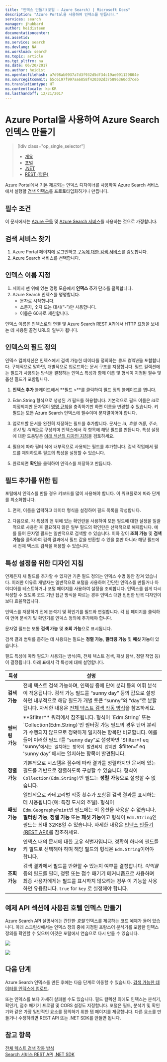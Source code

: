 ```yaml
---
title: "인덱스 만들기(포털 - Azure Search) | Microsoft Docs"
description: "Azure Portal을 사용하여 인덱스를 만듭니다."
services: search
manager: jhubbard
author: heidisteen
documentationcenter: 
ms.assetid: 
ms.service: search
ms.devlang: NA
ms.workload: search
ms.topic: article
ms.tgt_pltfrm: na
ms.date: 06/20/2017
ms.author: heidist
ms.openlocfilehash: a7d98ab0937a7d3f932d5df34c19ae091129804e
ms.sourcegitcommit: b5c6197f997aa6858f420302d375896360dd7ceb
ms.translationtype: HT
ms.contentlocale: ko-KR
ms.lasthandoff: 12/21/2017
---
```

# <a name="create-an-azure-search-index-using-the-azure-portal"></a>Azure Portal을 사용하여 Azure Search 인덱스 만들기
> [!div class="op_single_selector"]
> * [개요](search-what-is-an-index.md)
> * [포털](search-create-index-portal.md)
> * [.NET](search-create-index-dotnet.md)
> * [REST (영문)](search-create-index-rest-api.md)
> 
> 

Azure Portal에서 기본 제공되는 인덱스 디자이너를 사용하여 Azure Search 서비스에서 실행할 [검색 인덱스](search-what-is-an-index.md)를 프로토타입화하거나 만듭니다. 

## <a name="prerequisites"></a>필수 조건

이 문서에서는 [Azure 구독](https://azure.microsoft.com/pricing/free-trial/?WT.mc_id=A261C142F) 및 [Azure Search 서비스](search-create-service-portal.md)를 사용하는 것으로 가정합니다.  

## <a name="find-your-search-service"></a>검색 서비스 찾기
1. Azure Portal 페이지에 로그인하고 [구독에 대한 검색 서비스](https://portal.azure.com/#blade/HubsExtension/BrowseResourceBlade/resourceType/Microsoft.Search%2FsearchServices)를 검토합니다.
2. Azure Search 서비스를 선택합니다.

## <a name="name-the-index"></a>인덱스 이름 지정

1. 페이지 맨 위에 있는 명령 모음에서 **인덱스 추가** 단추를 클릭합니다.
2. Azure Search 인덱스를 명명합니다. 
   * 문자로 시작합니다.
   * 소문자, 숫자 또는 대시(“-”)만 사용합니다.
   * 이름은 60자로 제한합니다.

  인덱스 이름은 인덱스로의 연결 및 Azure Search REST API에서 HTTP 요청을 보내는 데 사용된 끝점 URL의 일부가 됩니다.

## <a name="define-the-fields-of-your-index"></a>인덱스의 필드 정의

인덱스 컴퍼지션은 인덱스에서 검색 가능한 데이터를 정의하는 *필드 컬렉션*을 포함합니다. 구체적으로 말하면, 개별적으로 업로드하는 문서 구조를 지정합니다. 필드 컬렉션에는 필드가 사용되는 방식을 결정하는 인덱스 특성과 함께 이름 및 형식이 지정된 필수 및 옵션 필드가 포함됩니다.

1. **인덱스 추가** 블레이드에서 **필드 >**를 클릭하여 필드 정의 블레이드를 엽니다. 

2. Edm.String 형식으로 생성된 *키* 필드를 허용합니다. 기본적으로 필드 이름은 *id*로 지정되지만 문자열이 [명명 규칙](https://docs.microsoft.com/rest/api/searchservice/Naming-rules)을 충족하기만 하면 이름을 변경할 수 있습니다. 키 필드는 모든 Azure Search 인덱스에 필수이며 문자열이어야 합니다.

3. 업로드할 문서를 완전히 지정하는 필드를 추가합니다. 문서는 *id*, *호텔 이름*, *주소*, *도시* 및 *지역*으로 구성되며 인덱스에서 각 항목에 해당 필드를 만듭니다. 특성 설정에 대한 도움말은 [아래 섹션의 디자인 지침](#design)을 검토하세요.

4. 필요에 따라 필터 식에 내부적으로 사용되는 필드를 추가합니다. 검색 작업에서 필드를 제외하도록 필드의 특성을 설정할 수 있습니다.

5. 완료되면 **확인**을 클릭하여 인덱스를 저장하고 만듭니다.

## <a name="tips-for-adding-fields"></a>필드 추가를 위한 팁

포털에서 인덱스를 만들 경우 키보드를 많이 사용해야 합니다. 이 워크플로에 따라 단계를 최소화합니다.

1. 먼저, 이름을 입력하고 데이터 형식을 설정하여 필드 목록을 작성합니다.

2. 다음으로, 각 특성의 맨 위에 있는 확인란을 사용하여 모든 필드에 대한 설정을 일괄적으로 사용한 후 필요하지 않은 일부 필드의 확인란은 선택적으로 해제합니다. 예를 들어 문자열 필드는 일반적으로 검색할 수 있습니다. 이와 같이 **조회 가능** 및 **검색 가능**을 클릭하여 검색 결과에서 필드 값을 반환할 수 있을 뿐만 아니라 해당 필드에서 전체 텍스트 검색을 허용할 수 있습니다. 

<a name="design"></a>
## <a name="design-guidance-for-setting-attributes"></a>특성 설정을 위한 디자인 지침

언제든지 새 필드를 추가할 수 있지만 기존 필드 정의는 인덱스 수명 동안 잠겨 있습니다. 이러한 이유로 개발자는 일반적으로 포털을 사용하여 간단한 인덱스를 만들거나 아이디어를 테스트하거나 포털 페이지를 사용하여 설정을 조회합니다. 인덱스를 쉽게 다시 작성할 수 있도록 코드 기반 접근 방식을 따르는 경우 인덱스 대한 빈번한 반복 디자인이 보다 효율적입니다.

인덱스를 저장하기 전에 분석기 및 확인기를 필드와 연결합니다. 각 탭 페이지를 클릭하여 언어 분석기 및 확인기를 인덱스 정의에 추가해야 합니다.

문자열 필드는 보통 **검색 가능** 및 **조회 가능**으로 표시됩니다.

검색 결과 범위를 좁히는 데 사용되는 필드는 **정렬 가능**, **필터링 가능** 및 **패싯 가능**이 있습니다.

필드 특성에 따라 필드가 사용되는 방식(즉, 전체 텍스트 검색, 패싯 탐색, 정렬 작업 등)이 결정됩니다. 아래 표에서 각 특성에 대해 설명합니다.

|특성|설명|  
|---------------|-----------------|  
|**검색 가능**|전체 텍스트 검색 가능하며, 인덱싱 중에 단어 분리 등의 어휘 분석이 적용됩니다. 검색 가능 필드를 “sunny day” 등의 값으로 설정하면 내부적으로 해당 필드가 개별 토큰 “sunny”와 “day”로 분할됩니다. 자세한 내용은 [전체 텍스트 검색 작동 방식](search-lucene-query-architecture.md)을 참조하세요.|  
|**필터링 가능**|**$filter** 쿼리에서 참조됩니다. 형식이 `Edm.String` 또는 `Collection(Edm.String)`인 필터링 가능 필드의 경우 단어 분리가 수행되지 않으므로 정확하게 일치하는 항목만 비교합니다. 예를 들어 이러한 필드 f를 “sunny day”로 설정하면 `$filter=f eq 'sunny'`에서는 일치하는 항목이 발견되지 않지만 `$filter=f eq 'sunny day'`에서는 일치하는 항목이 발견됩니다. |  
|**정렬 가능**|기본적으로 시스템은 점수에 따라 결과를 정렬하지만 문서에 있는 필드를 기반으로 정렬하도록 구성할 수 있습니다. 형식이 `Collection(Edm.String)`인 필드는 **정렬 가능**으로 설정할 수 없습니다. |  
|**패싯 가능**|일반적으로 카테고리별 적중 횟수가 포함된 검색 결과를 표시하는 데 사용됩니다(예: 특정 도시의 호텔). 형식이 `Edm.GeographyPoint`인 필드에는 이 옵션을 사용할 수 없습니다. **필터링 가능**, **정렬 가능** 또는 **패싯 가능**이고 형식이 `Edm.String`인 필드는 최대 32KB일 수 있습니다. 자세한 내용은 [인덱스 만들기(REST API)](https://docs.microsoft.com/rest/api/searchservice/create-index)를 참조하세요.|  
|**key**|인덱스 내의 문서에 대한 고유 식별자입니다. 정확히 하나의 필드를 키 필드로 선택해야 하며 해당 필드의 형식은 `Edm.String`이어야 합니다.|  
|**조회 가능**|검색 결과에서 필드를 반환할 수 있는지 여부를 결정합니다. *이익률* 등의 필드를 필터, 정렬 또는 점수 매기기 메커니즘으로 사용하며 최종 사용자에게는 필드를 표시하지 않으려는 경우 이 기능을 사용하면 유용합니다. `true` for `key` 로 설정해야 합니다.|  

## <a name="create-the-hotels-index-used-in-example-api-sections"></a>예제 API 섹션에 사용된 호텔 인덱스 만들기

Azure Search API 설명서에는 간단한 *호텔* 인덱스를 제공하는 코드 예제가 들어 있습니다. 아래 스크린샷에서는 인덱스 정의 중에 지정된 프랑스어 분석기를 포함한 인덱스 정의를 확인할 수 있으며 이것은 포털에서 연습으로 다시 만들 수 있습니다.

![](./media/search-create-index-portal/field-definitions.png)

![](./media/search-create-index-portal/set-analyzer.png)

## <a name="next-steps"></a>다음 단계

Azure Search 인덱스를 만든 후에는 다음 단계로 이동할 수 있습니다. [검색 가능한 데이터를 인덱스에 업로드](search-what-is-data-import.md).

또는 인덱스를 보다 자세히 살펴볼 수도 있습니다. 필드 컬렉션 외에도 인덱스는 분석기, 확인기, 점수 매기기 프로필 및 CORS 설정도 지정합니다. 포털은 필드, 분석기 및 확인기와 같은 가장 일반적인 요소를 정의하기 위한 탭 페이지를 제공합니다. 다른 요소를 만들거나 수정하려면 REST API 또는 .NET SDK를 만들면 됩니다.

## <a name="see-also"></a>참고 항목

 [전체 텍스트 검색 작동 방식](search-lucene-query-architecture.md)  
 [Search 서비스 REST API](https://docs.microsoft.com/rest/api/searchservice/) [.NET SDK](https://docs.microsoft.com/dotnet/api/overview/azure/search?view=azure-dotnet)

